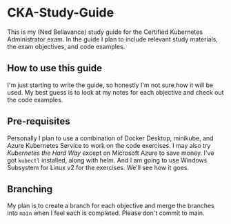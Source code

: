 # CKA-Study-Guide
This is my (Ned Bellavance) study guide for the Certified Kubernetes Administrator exam. In the guide I plan to include relevant study materials, the exam objectives, and code examples.

## How to use this guide

I'm just starting to write the guide, so honestly I'm not sure how it will be used. My best guess is to look at my notes for each objective and check out the code examples.

## Pre-requisites
Personally I plan to use a combination of Docker Desktop, minikube, and Azure Kubernetes Service to work on the code exercises. I may also try *Kubernetes the Hard Way* except on Microsoft Azure to save money. I've got `kubectl` installed, along with helm. And I am going to use Windows Subsystem for Linux v2 for the exercises. We'll see how it goes.

## Branching
My plan is to create a branch for each objective and merge the branches into `main` when I feel each is completed. Please don't commit to main.
